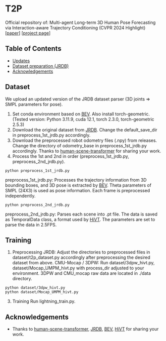# T2P
Official repository of: Multi-agent Long-term 3D Human Pose Forecasting via Interaction-aware Trajectory Conditioning (CVPR 2024 Highlight)
[[paper](https://openaccess.thecvf.com/content/CVPR2024/html/Jeong_Multi-agent_Long-term_3D_Human_Pose_Forecasting_via_Interaction-aware_Trajectory_Conditioning_CVPR_2024_paper.html)] [[project page](https://jaewoo97.github.io/t2p_/)]

## Table of Contents
- [Updates](#Updates)
- [Dataset preparation (JRDB)](#Dataset)
- [Acknowledgements](#Acknowledgements)

## Dataset
We upload an updated version of the JRDB dataset parser (3D joints => SMPL parameters for pose). 

1. Set conda environment based on [BEV](https://github.com/Arthur151/ROMP). Also install torch-geometric. (Tested version: Python 3.11.9, cuda 12.1, torch 2.3.0, torch-geometric 2.5.3)
2. Download the original dataset from [JRDB](https://jrdb.erc.monash.edu/). Change the default_save_dir in preprocess_1st_jrdb.py accordingly.
3. Download the preprocessed robot odometry files (.npy) from releases. Change the directory of odometry_base in preprocess_1st_jrdb.py accordingly. Thanks to [human-scene-transformer](https://github.com/google-research/human-scene-transformer) for sharing your work.
4. Process the 1st and 2nd in order (preprocess_1st_jrdb.py, preprocess_2nd_jrdb.py).
```
python preprocess_1st_jrdb.py
```
preprocess_1st_jrdb.py: Processes the trajectory information from 3D bounding boxes, and 3D pose is extracted by [BEV](https://github.com/Arthur151/ROMP). Theta parameters of SMPL (24X3) is used as pose information. Each frame is preprocessed independently.
```
python preprocess_2nd_jrdb.py
```
preprocess_2nd_jrdb.py: Parses each scene into .pt file. The data is saved as TemporalData class, a format used by [HiVT](https://github.com/ZikangZhou/HiVT). The parameters are set to parse the data in 2.5FPS.

## Training
1. Preprocessing
JRDB: Adjust the directories to preprocessed files in dataset/t2p_dataset.py accordingly after preprocessing the desired dataset from above.
CMU-Mocap / 3DPW: Run dataset/3dpw_hivt.py, dataset/Mocap_UMPM_hivt.py with process_dir adjusted to your environment. 3DPW and CMU_mocap raw data are located in ./data directory.
```
python dataset/3dpw_hivt.py
python dataset/Mocap_UMPM_hivt.py
```
3. Training
Run lightning_train.py.

## Acknowledgements
- Thanks to [human-scene-transformer](https://github.com/google-research/human-scene-transformer), [JRDB](https://jrdb.erc.monash.edu/), [BEV](https://github.com/Arthur151/ROMP), [HiVT](https://github.com/ZikangZhou/HiVT) for sharing your work.
